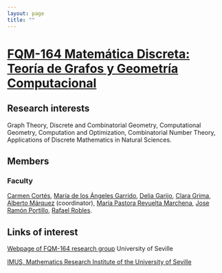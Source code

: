 ```yaml
---
layout: page
title: ""
---
```


# [FQM-164 Matemática Discreta: Teoría de Grafos y Geometría Computacional](https://investigacion.us.es/sisius/grupo/FQM164)


## Research interests 

Graph Theory, Discrete and Combinatorial Geometry, Computational Geometry, Computation and Optimization, Combinatorial Number Theory, Applications of Discrete Mathematics in Natural Sciences.


## Members

### Faculty
[Carmen Cortés](https://investigacion.us.es/sisius/sis_showpub.php?idpers=4493), [María de los Ángeles Garrido](https://investigacion.us.es/sisius/sis_showpub.php?idpers=1100), [Delia Garijo](https://personal.us.es/dgarijo/), [Clara Grima](https://investigacion.us.es/sisius/sis_showpub.php?idpers=1101), [Alberto Márquez](http://personales.us.es/almar/) (coordinator), [María Pastora Revuelta Marchena](https://bibliometria.us.es/prisma/investigador/3512), [Jose Ramón Portillo](https://investigacion.us.es/sisius/sis_showpub.php?idpers=1103), [Rafael Robles](https://investigacion.us.es/sisius/sis_showpub.php?idpers=4512). 

## Links of interest

[Webpage of FQM-164 research group](https://investigacion.us.es/sisius/grupo/FQM164) University of Seville

[IMUS, Mathematics Research Institute of the University of Seville](https://www.imus.us.es/www/)